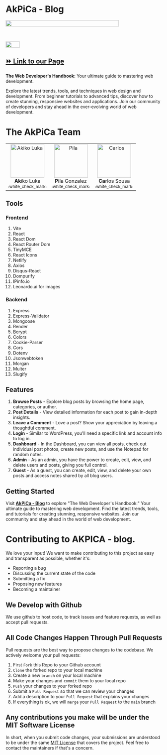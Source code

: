 # AkPiCa - Blog

<div style="display: flex; flex-direction: column; gap: 3rem;">
  <img src="./client/src/assets/Macbook-Air-akpicablog.netlify.app.png" alt="" width="85%">
  <img src="./client//src/assets/iPhone-11-PRO-MAX-akpicablog.netlify.app.png" alt="" width="30%">
</div>


**[⏩ Link to our Page](https://akpicablog.netlify.app/)**
---

**The Web Developer's Handbook:**
Your ultimate guide to mastering web development.

Explore the latest trends, tools, and techniques in web design and development. From beginner tutorials to advanced tips, discover how to create stunning, responsive websites and applications. Join our community of developers and stay ahead in the ever-evolving world of web development.

# The AkPiCa Team

<table>
  <tbody>
    <tr>
      <td align="center" valign="top">
        <a href="https://github.com/akiko-luka" target="_blank">
          <img width="108" src="https://bit.ly/3z5A6VI" alt="Akiko Luka" />
        </a><br />
        <div><strong>Ak</strong>iko Luka</div>
        <sub>:white_check_mark:</sub>
      </td>
      <td align="center" valign="top">
        <a href="https://github.com/Pilag6" target="_blank">
          <img width="108" src="https://bit.ly/48B0Edr" alt="Pila" />
        </a><br />
        <div><strong>Pi</strong>la Gonzalez</div>
        <sub>:white_check_mark:</sub>
      </td>
      <td align="center" valign="top">
        <a href="https://github.com/Cmbs86" target="_blank">
          <img width="108" src="https://bit.ly/4cdL8Hd" alt="Carlos " />
        </a><br />
        <div><strong>Ca</strong>rlos Sousa</div>
        <sub>:white_check_mark:</sub>
      </td>
    </tr>
  </tbody>
</table>

## Tools
### Frontend
1. Vite
2. React
3. React Dom
4. React Router Dom
5. TinyMCE
6. React Icons
7. Netlify
8. Axios
9. Disqus-React
10. Dompurify
11. IPinfo.io
12. Leonardo.ai for images

### Backend
1. Express
2. Express-Validator
3. Mongoose
4. Render
5. Bcrypt
6. Colors
7. Cookie-Parser
8. Cors
9. Dotenv
10. Jsonwebtoken
11. Morgan
12. Multer
13. Slugify

## Features
1. **Browse Posts** - Explore blog posts by browsing the home page, categories, or author.
2. **Post Details** - View detailed information for each post to gain in-depth insights.
3. **Leave a Comment** - Love a post? Show your appreciation by leaving a thoughtful comment.
4. **Login** - Similar to WordPress, you'll need a specific link and account info to log in.
5. **Dashboard** - In the Dashboard, you can view all posts, check out individual post photos, create new posts, and use the Notepad for random notes.
6. **Admin** - As an admin, you have the power to create, edit, view, and delete users and posts, giving you full control.
7. **Guest** - As a guest, you can create, edit, view, and delete your own posts and access notes shared by all blog users.

## Getting Started
Visit **[AkPiCa - Blog](https://akpicablog.netlify.app/)** to explore "The Web Developer's Handbook:" Your ultimate guide to mastering web development. Find the latest trends, tools, and tutorials for creating stunning, responsive websites. Join our community and stay ahead in the world of web development.

# Contributing to AKPICA - blog.
We love your input! We want to make contributing to this project as easy and transparent as possible, whether it's:

- Reporting a bug
- Discussing the current state of the code
- Submitting a fix
- Proposing new features
- Becoming a maintainer

## We Develop with Github
We use github to host code, to track issues and feature requests, as well as accept pull requests.

## All Code Changes Happen Through Pull Requests
Pull requests are the best way to propose changes to the codebase. We actively welcome your pull requests:

1. First `Fork` this Repo to your Github account 
2. `Clone` the forked repo to your local machine
3. Create a new `branch` on your local machine
4. Make your changes and `commit` them to your local repo
5. `Push` your changes to your forked repo
6. Submit a `Pull Request` so that we can review your changes
7. Add a description to your `Pull Request` that explains your changes
8. If everything is ok, we will `merge` your `Pull Request` to the `main` branch

## Any contributions you make will be under the MIT Software License
In short, when you submit code changes, your submissions are understood to be under the same [MIT License](http://choosealicense.com/licenses/mit/) that covers the project. Feel free to contact the maintainers if that's a concern.